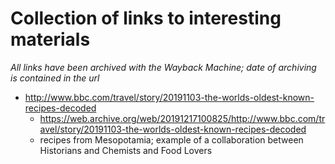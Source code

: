 # Collection of links to interesting materials

*All links have been archived with the Wayback Machine; date of archiving is contained in the url*

* http://www.bbc.com/travel/story/20191103-the-worlds-oldest-known-recipes-decoded
  * https://web.archive.org/web/20191217100825/http://www.bbc.com/travel/story/20191103-the-worlds-oldest-known-recipes-decoded
  * recipes from Mesopotamia; example of a collaboration between Historians and Chemists and Food Lovers
